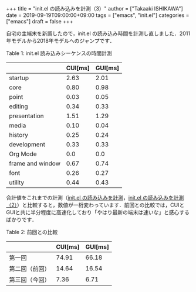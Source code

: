 +++
title = "init.el の読み込みを計測（3）"
author = ["Takaaki ISHIKAWA"]
date = 2019-09-19T09:00:00+09:00
tags = ["emacs", "init.el"]
categories = ["emacs"]
draft = false
+++

自宅の主端末を新調したので，init.el の読み込み時間を計測し直しました．2011年モデルから2018年モデルへのジャンプです．

<div class="table-caption">
  <span class="table-number">Table 1</span>:
  init.el 読み込みシーケンスの時間計測
</div>

|                  | CUI[ms] | GUI[ms] |
|------------------|---------|---------|
| startup          | 2.63    | 2.01    |
| core             | 0.80    | 0.98    |
| point            | 0.03    | 0.05    |
| editing          | 0.34    | 0.33    |
| presentation     | 1.51    | 1.29    |
| media            | 0.10    | 0.04    |
| history          | 0.25    | 0.24    |
| development      | 0.33    | 0.33    |
| Org Mode         | 0.0     | 0.0     |
| frame and window | 0.67    | 0.74    |
| font             | 0.26    | 0.27    |
| utility          | 0.44    | 0.43    |

合計値をこれまでの計測（[init.el の読み込みを計測](https://pxaka.tokyo/blog/2018/4f261cc0-8e97-a764-c703-c21c4fa6a340/)，[init.el の読み込みを計測（2）](https://pxaka.tokyo/blog/2019/52c2c1ab-eafb-7bc4-09bb-8d34848f71a8/)）と比較すると，数値が一桁変わっています．前回との比較では，CUIとGUIと共に半分程度に高速化しており「やはり最新の端末は速いな」と感心するばかりです．

<div class="table-caption">
  <span class="table-number">Table 2</span>:
  前回との比較
</div>

|         | CUI[ms] | GUI[ms] |
|---------|---------|---------|
| 第一回  | 74.91   | 66.18   |
| 第二回（前回） | 14.64   | 16.54   |
| 第三回（今回） | 7.36    | 6.71    |
